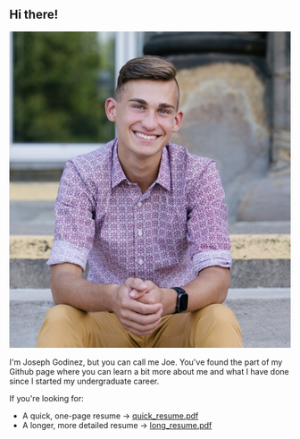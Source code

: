 ## Hi there!

![A picture of me!](me.jpg)

I'm Joseph Godinez, but you can call me Joe. You've found the part of my Github page where you can learn a bit more about me and what I have done since I started my undergraduate career. 

If you're looking for:
- A quick, one-page resume -> [quick_resume.pdf](quick_resume.pdf)
- A longer, more detailed resume -> [long_resume.pdf](long_resume.pdf)
